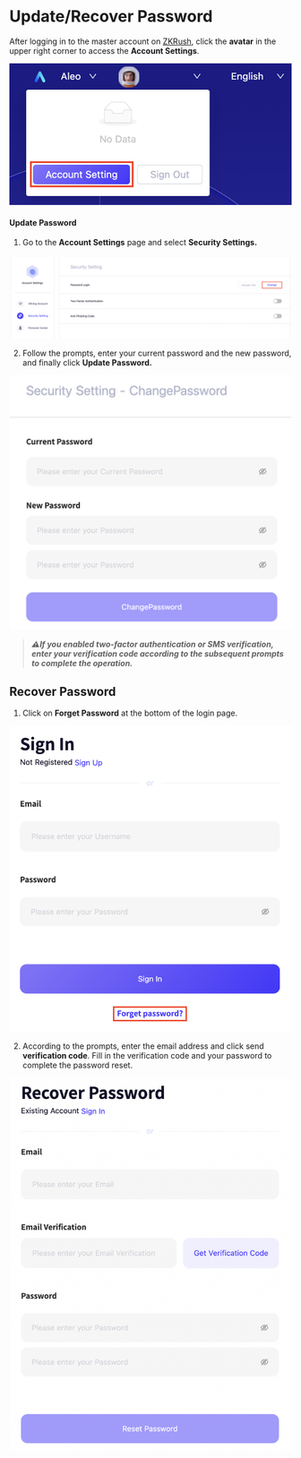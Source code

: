 # Update/Recover Password

After logging in to the master account on [ZKRush](https://www.zkrush.com), click the **avatar** in the upper right corner to access the **Account Settings**.

![alt enter_account_setting](../_media/enter_account_setting.png ':size=50%')



#### Update Password

1. Go to the **Account Settings** page and select **Security Settings.**

![alt enter_reset_passwd](../_media/enter_reset_passwd.png ':size=100%')

2. Follow the prompts, enter your current password and the new password, and finally click **Update Password.**

![alt reset_passwd](../_media/reset_passwd.png ':size=40%')

> ***⚠️If you enabled two-factor authentication or SMS verification, enter your verification code according to the subsequent prompts to complete the operation.***



## Recover Password

1. Click on **Forget Password** at the bottom of the login page.

![alt forget_passwd](../_media/forget_passwd.png ':size=40%')

2. According to the prompts, enter the email address and click send **verification code**. Fill in the verification code and your password to complete the password reset.

![alt find_forget_passwd](../_media/find_forget_passwd.png ':size=40%')

